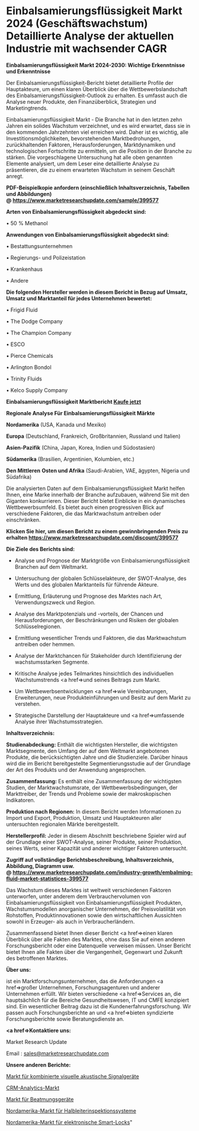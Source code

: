 # Einbalsamierungsflüssigkeit Markt 2024 (Geschäftswachstum) Detaillierte Analyse der aktuellen Industrie mit wachsender CAGR

<strong>Einbalsamierungsflüssigkeit Markt 2024-2030: Wichtige Erkenntnisse und Erkenntnisse</strong>

Der Einbalsamierungsflüssigkeit-Bericht bietet detaillierte Profile der Hauptakteure, um einen klaren Überblick über die Wettbewerbslandschaft des Einbalsamierungsflüssigkeit-Outlook zu erhalten. Es umfasst auch die Analyse neuer Produkte, den Finanzüberblick, Strategien und Marketingtrends.

Einbalsamierungsflüssigkeit Markt - Die Branche hat in den letzten zehn Jahren ein solides Wachstum verzeichnet, und es wird erwartet, dass sie in den kommenden Jahrzehnten viel erreichen wird. Daher ist es wichtig, alle Investitionsmöglichkeiten, bevorstehenden Marktbedrohungen, zurückhaltenden Faktoren, Herausforderungen, Marktdynamiken und technologischen Fortschritte zu ermitteln, um die Position in der Branche zu stärken. Die vorgeschlagene Untersuchung hat alle oben genannten Elemente analysiert, um dem Leser eine detaillierte Analyse zu präsentieren, die zu einem erwarteten Wachstum in seinem Geschäft anregt.

<strong><b>PDF-Beispielkopie anfordern (einschließlich Inhaltsverzeichnis, Tabellen und Abbildungen) @ </b></strong><strong><a href=https://www.marketresearchupdate.com/sample/399577><strong>https://www.marketresearchupdate.com/sample/399577</u></a></strong></strong>

<strong>Arten von Einbalsamierungsflüssigkeit abgedeckt sind:</strong>

• 50 % Methanol

<strong>Anwendungen von Einbalsamierungsflüssigkeit abgedeckt sind:</strong>

• Bestattungsunternehmen

• Regierungs- und Polizeistation

• Krankenhaus

• Andere

<strong>Die folgenden Hersteller werden in diesem Bericht in Bezug auf Umsatz, Umsatz und Marktanteil für jedes Unternehmen bewertet:</strong>

• Frigid Fluid

• The Dodge Company

• The Champion Company

• ESCO

• Pierce Chemicals

• Arlington Bondol

• Trinity Fluids

• Kelco Supply Company

<strong>Einbalsamierungsflüssigkeit Marktbericht <a href=https://www.marketresearchupdate.com/buynow/399577>Kaufe jetzt</a></strong>

<strong>Regionale Analyse Für Einbalsamierungsflüssigkeit Märkte</strong>

<strong>Nordamerika</strong> (USA, Kanada und Mexiko)

<strong>Europa</strong> (Deutschland, Frankreich, Großbritannien, Russland und Italien)

<strong>Asien-Pazifik</strong> (China, Japan, Korea, Indien und Südostasien)

<strong>Südamerika</strong> (Brasilien, Argentinien, Kolumbien, etc.)

<strong>Den Mittleren</strong> <strong>Osten und Afrika</strong> (Saudi-Arabien, VAE, ägypten, Nigeria und Südafrika)

Die analysierten Daten auf dem Einbalsamierungsflüssigkeit Markt helfen Ihnen, eine Marke innerhalb der Branche aufzubauen, während Sie mit den Giganten konkurrieren. Dieser Bericht bietet Einblicke in ein dynamisches Wettbewerbsumfeld. Es bietet auch einen progressiven Blick auf verschiedene Faktoren, die das Marktwachstum antreiben oder einschränken.

<strong>Klicken Sie hier, um diesen Bericht zu einem gewinnbringenden Preis zu erhalten
</strong><strong><a href=https://www.marketresearchupdate.com/discount/399577>https://www.marketresearchupdate.com/discount/399577</b></u></strong></a>

<strong>Die Ziele des Berichts sind:</strong>

- Analyse und Prognose der Marktgröße von Einbalsamierungsflüssigkeit Branchen auf dem Weltmarkt.

- Untersuchung der globalen Schlüsselakteure, der SWOT-Analyse, des Werts und des globalen Marktanteils für führende Akteure.

- Ermittlung, Erläuterung und Prognose des Marktes nach Art, Verwendungszweck und Region.

- Analyse des Marktpotenzials und -vorteils, der Chancen und Herausforderungen, der Beschränkungen und Risiken der globalen Schlüsselregionen.

- Ermittlung wesentlicher Trends und Faktoren, die das Marktwachstum antreiben oder hemmen.

- Analyse der Marktchancen für Stakeholder durch Identifizierung der wachstumsstarken Segmente.

- Kritische Analyse jedes Teilmarktes hinsichtlich des individuellen Wachstumstrends <a href=>und</a> seines Beitrags zum Markt.

- Um Wettbewerbsentwicklungen <a href=>wie</a> Vereinbarungen, Erweiterungen, neue Produkteinführungen und Besitz auf dem Markt zu verstehen.

- Strategische Darstellung der Hauptakteure und <a href=>umfas</a>sende Analyse ihrer Wachstumsstrategien.

<strong>Inhaltsverzeichnis:</strong>

<strong>Studienabdeckung:</strong> Enthält die wichtigsten Hersteller, die wichtigsten Marktsegmente, den Umfang der auf dem Weltmarkt angebotenen Produkte, die berücksichtigten Jahre und die Studienziele. Darüber hinaus wird die im Bericht bereitgestellte Segmentierungsstudie auf der Grundlage der Art des Produkts und der Anwendung angesprochen.

<strong>Zusammenfassung:</strong> Es enthält eine Zusammenfassung der wichtigsten Studien, der Marktwachstumsrate, der Wettbewerbsbedingungen, der Markttreiber, der Trends und Probleme sowie der makroskopischen Indikatoren.

<strong>Produktion nach Regionen:</strong> In diesem Bericht werden Informationen zu Import und Export, Produktion, Umsatz und Hauptakteuren aller untersuchten regionalen Märkte bereitgestellt.

<strong>Herstellerprofil:</strong> Jeder in diesem Abschnitt beschriebene Spieler wird auf der Grundlage einer SWOT-Analyse, seiner Produkte, seiner Produktion, seines Werts, seiner Kapazität und anderer wichtiger Faktoren untersucht.

<strong><b>Zugriff auf vollständige Berichtsbeschreibung, Inhaltsverzeichnis, Abbildung, Diagramm usw. @ </b></strong><strong><a href=https://www.marketresearchupdate.com/industry-growth/embalming-fluid-market-statistices-399577>https://www.marketresearchupdate.com/industry-growth/embalming-fluid-market-statistices-399577</a></strong>

Das Wachstum dieses Marktes ist weltweit verschiedenen Faktoren unterworfen, unter anderem dem Verbrauchervolumen von Einbalsamierungsflüssigkeit von Einbalsamierungsflüssigkeit Produkten, Wachstumsmodellen anorganischer Unternehmen, der Preisvolatilität von Rohstoffen, Produktinnovationen sowie den wirtschaftlichen Aussichten sowohl in Erzeuger- als auch in Verbraucherländern.

Zusammenfassend bietet Ihnen dieser Bericht <a href=>einen</a> klaren Überblick über alle Fakten des Marktes, ohne dass Sie auf einen anderen Forschungsbericht oder eine Datenquelle verweisen müssen. Unser Bericht bietet Ihnen alle Fakten über die Vergangenheit, Gegenwart und Zukunft des betroffenen Marktes.

<strong>Über uns:</strong>

 ist ein Marktforschungsunternehmen, das die Anforderungen <a href=>großer</a> Unternehmen, Forschungsagenturen und anderer Unternehmen erfüllt. Wir bieten verschiedene <a href=>Services</a> an, die hauptsächlich für die Bereiche Gesundheitswesen, IT und CMFE konzipiert sind. Ein wesentlicher Beitrag dazu ist die Kundenerfahrungsforschung. Wir passen auch Forschungsberichte an und <a href=>bieten</a> syndizierte Forschungsberichte sowie Beratungsdienste an.

<strong><a href=>Kontaktiere uns:</a></strong>

Market Research Update

Email : sales@marketresearchupdate.com

<strong>Unsere anderen Berichte:</strong>

<a href=https://www.linkedin.com/pulse/combined-visual-audible-signaling-devices-market-size>Markt für kombinierte visuelle akustische Signalgeräte</a>

<a href=https://www.linkedin.com/pulse/crm-analytics-market-future-scope-demands-projected-industry>CRM-Analytics-Markt</a>

<a href=https://www.linkedin.com/pulse/breathing-machines-market-size-industry-growth>Markt für Beatmungsgeräte</a>

<a href=https://www.linkedin.com/pulse/north-america-semiconductor-inspection-systems-market>Nordamerika-Markt für Halbleiterinspektionssysteme</a>

<a href=https://www.linkedin.com/pulse/north-america-electronic-smart-lock-market>Nordamerika-Markt für elektronische Smart-Locks</a>"
